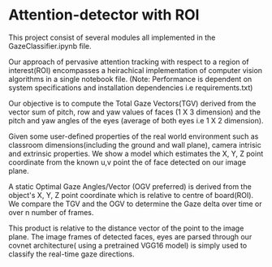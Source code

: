 # Attention-detector with ROI

This project consist of several modules all implemented in the GazeClassifier.ipynb file. 

Our approach of pervasive attention tracking with respect to a region of interest(ROI) encompasses a heirachical implementation of computer vision algorithms in a single notebook file. (Note: Performance is dependent on system specifications and installation dependencies i.e requirements.txt)

Our objective is to compute the Total Gaze Vectors(TGV) derived from the vector sum of pitch, row and yaw values of faces (1 X 3 dimension) and the pitch and yaw angles of the eyes (average of both eyes i.e 1 X 2 dimension).

Given some user-defined properties of the real world environment such as classroom dimensions(including the ground and wall plane), camera intrisic and extrinsic properties. We show a model which estimates the X, Y, Z point coordinate from the known u,v point the of face detected on our image plane. 


A static Optimal Gaze Angles/Vector (OGV preferred) is derived from the object's X, Y, Z point coordinate which is relative to centre of board(ROI). We compare the TGV and the OGV to determine the Gaze delta over time or over n number of frames.

This product is relative to the distance vector of the point to the image plane. The image frames of detected faces, eyes are parsed through our covnet architecture( using a pretrained VGG16 model) is simply used to classify the real-time gaze directions.


